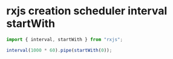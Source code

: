# rxjs creation scheduler interval startWith

```js
import { interval, startWith } from "rxjs";

interval(1000 * 60).pipe(startWith(0));
```
